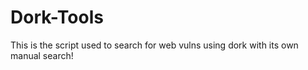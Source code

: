 # Dork-Tools
This is the script used to search for web vulns using dork with its own manual search!
